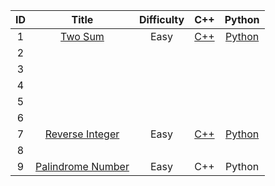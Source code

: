 |  ID  |                            Title                             | Difficulty |                             C++                              |                            Python                            |
| :--: | :----------------------------------------------------------: | :--------: | :----------------------------------------------------------: | :----------------------------------------------------------: |
|  1   |      [Two Sum](https://leetcode.com/problems/two-sum/)       |    Easy    | [C++](https://github.com/Tencen-hong/LeetCode/blob/master/C%2B%2B/1.%20Two%20Sum.cpp) | [Python](https://github.com/Tencen-hong/LeetCode/blob/master/Python/1.%20Two%20Sum.py) |
|  2   |                                                              |            |                                                              |                                                              |
|  3   |                                                              |            |                                                              |                                                              |
|  4   |                                                              |            |                                                              |                                                              |
|  5   |                                                              |            |                                                              |                                                              |
|  6   |                                                              |            |                                                              |                                                              |
|  7   | [Reverse Integer](https://leetcode.com/problems/reverse-integer/) |    Easy    | [C++](https://github.com/Tencen-hong/LeetCode/blob/master/C%2B%2B/7.%20Reverse%20Integer.cpp) | [Python](https://github.com/Tencen-hong/LeetCode/blob/master/Python/7.%20Reverse%20Integer.py) |
|  8   |                                                              |            |                                                              |                                                              |
|  9   | [Palindrome Number](https://leetcode.com/problems/palindrome-number/) |    Easy    |                             C++                              |                            Python                            |

